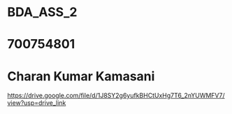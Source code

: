 # BDA_ASS_2
# 700754801
# Charan Kumar Kamasani
https://drive.google.com/file/d/1J8SY2g6yufkBHCtUxHg7T6_2nYUWMFV7/view?usp=drive_link
